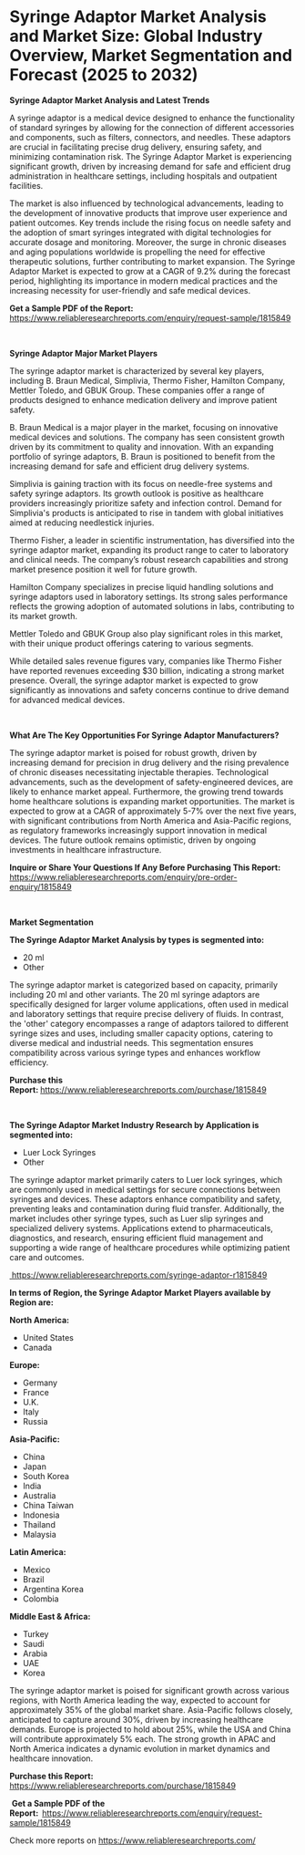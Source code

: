 <p><h1>Syringe Adaptor Market Analysis and Market Size: Global Industry Overview, Market Segmentation and Forecast (2025 to 2032)</h1></p><p><strong>Syringe Adaptor Market Analysis and Latest Trends</strong></p>
<p><p>A syringe adaptor is a medical device designed to enhance the functionality of standard syringes by allowing for the connection of different accessories and components, such as filters, connectors, and needles. These adaptors are crucial in facilitating precise drug delivery, ensuring safety, and minimizing contamination risk. The Syringe Adaptor Market is experiencing significant growth, driven by increasing demand for safe and efficient drug administration in healthcare settings, including hospitals and outpatient facilities.</p><p>The market is also influenced by technological advancements, leading to the development of innovative products that improve user experience and patient outcomes. Key trends include the rising focus on needle safety and the adoption of smart syringes integrated with digital technologies for accurate dosage and monitoring. Moreover, the surge in chronic diseases and aging populations worldwide is propelling the need for effective therapeutic solutions, further contributing to market expansion. The Syringe Adaptor Market is expected to grow at a CAGR of 9.2% during the forecast period, highlighting its importance in modern medical practices and the increasing necessity for user-friendly and safe medical devices.</p></p>
<p><strong>Get a Sample PDF of the Report:&nbsp;</strong> <a href="https://www.reliableresearchreports.com/enquiry/request-sample/1815849?utm_campaign=2298&utm_medium=2&utm_source=Github&utm_content=ia&utm_term=03032025&utm_id=syringe-adaptor">https://www.reliableresearchreports.com/enquiry/request-sample/1815849</a></p>
<p>&nbsp;</p>
<p><strong>Syringe Adaptor Major Market Players</strong></p>
<p><p>The syringe adaptor market is characterized by several key players, including B. Braun Medical, Simplivia, Thermo Fisher, Hamilton Company, Mettler Toledo, and GBUK Group. These companies offer a range of products designed to enhance medication delivery and improve patient safety.</p><p>B. Braun Medical is a major player in the market, focusing on innovative medical devices and solutions. The company has seen consistent growth driven by its commitment to quality and innovation. With an expanding portfolio of syringe adaptors, B. Braun is positioned to benefit from the increasing demand for safe and efficient drug delivery systems.</p><p>Simplivia is gaining traction with its focus on needle-free systems and safety syringe adaptors. Its growth outlook is positive as healthcare providers increasingly prioritize safety and infection control. Demand for Simplivia's products is anticipated to rise in tandem with global initiatives aimed at reducing needlestick injuries.</p><p>Thermo Fisher, a leader in scientific instrumentation, has diversified into the syringe adaptor market, expanding its product range to cater to laboratory and clinical needs. The company’s robust research capabilities and strong market presence position it well for future growth.</p><p>Hamilton Company specializes in precise liquid handling solutions and syringe adaptors used in laboratory settings. Its strong sales performance reflects the growing adoption of automated solutions in labs, contributing to its market growth.</p><p>Mettler Toledo and GBUK Group also play significant roles in this market, with their unique product offerings catering to various segments.</p><p>While detailed sales revenue figures vary, companies like Thermo Fisher have reported revenues exceeding $30 billion, indicating a strong market presence. Overall, the syringe adaptor market is expected to grow significantly as innovations and safety concerns continue to drive demand for advanced medical devices.</p></p>
<p>&nbsp;</p>
<p><strong>What Are The Key Opportunities For Syringe Adaptor Manufacturers?</strong></p>
<p><p>The syringe adaptor market is poised for robust growth, driven by increasing demand for precision in drug delivery and the rising prevalence of chronic diseases necessitating injectable therapies. Technological advancements, such as the development of safety-engineered devices, are likely to enhance market appeal. Furthermore, the growing trend towards home healthcare solutions is expanding market opportunities. The market is expected to grow at a CAGR of approximately 5-7% over the next five years, with significant contributions from North America and Asia-Pacific regions, as regulatory frameworks increasingly support innovation in medical devices. The future outlook remains optimistic, driven by ongoing investments in healthcare infrastructure.</p></p>
<p><strong>Inquire or Share Your Questions If Any Before Purchasing This Report:</strong> <a href="https://www.reliableresearchreports.com/enquiry/pre-order-enquiry/1815849?utm_campaign=2298&utm_medium=2&utm_source=Github&utm_content=ia&utm_term=03032025&utm_id=syringe-adaptor">https://www.reliableresearchreports.com/enquiry/pre-order-enquiry/1815849</a></p>
<p>&nbsp;</p>
<p><strong>Market Segmentation</strong></p>
<p><strong>The Syringe Adaptor Market Analysis by types is segmented into:</strong></p>
<p><ul><li>20 ml</li><li>Other</li></ul></p>
<p><p>The syringe adaptor market is categorized based on capacity, primarily including 20 ml and other variants. The 20 ml syringe adaptors are specifically designed for larger volume applications, often used in medical and laboratory settings that require precise delivery of fluids. In contrast, the 'other' category encompasses a range of adaptors tailored to different syringe sizes and uses, including smaller capacity options, catering to diverse medical and industrial needs. This segmentation ensures compatibility across various syringe types and enhances workflow efficiency.</p></p>
<p><strong>Purchase this Report:&nbsp;</strong><a href="https://www.reliableresearchreports.com/purchase/1815849?utm_campaign=2298&utm_medium=2&utm_source=Github&utm_content=ia&utm_term=03032025&utm_id=syringe-adaptor">https://www.reliableresearchreports.com/purchase/1815849</a></p>
<p>&nbsp;</p>
<p><strong>The Syringe Adaptor Market Industry Research by Application is segmented into:</strong></p>
<p><ul><li>Luer Lock Syringes</li><li>Other</li></ul></p>
<p><p>The syringe adaptor market primarily caters to Luer lock syringes, which are commonly used in medical settings for secure connections between syringes and devices. These adaptors enhance compatibility and safety, preventing leaks and contamination during fluid transfer. Additionally, the market includes other syringe types, such as Luer slip syringes and specialized delivery systems. Applications extend to pharmaceuticals, diagnostics, and research, ensuring efficient fluid management and supporting a wide range of healthcare procedures while optimizing patient care and outcomes.</p></p>
<p><a href="https://www.reliableresearchreports.com/syringe-adaptor-r1815849?utm_campaign=2298&utm_medium=2&utm_source=Github&utm_content=ia&utm_term=03032025&utm_id=syringe-adaptor">&nbsp;https://www.reliableresearchreports.com/syringe-adaptor-r1815849</a></p>
<p><strong>In terms of Region, the Syringe Adaptor Market Players available by Region are:</strong></p>
<p>
    <p> <strong> North America: </strong>
        <ul>
            <li>United States</li>
            <li>Canada</li>
        </ul>
        </p> 
    <p> <strong> Europe: </strong>
        <ul>
            <li>Germany</li>
            <li>France</li>
            <li>U.K.</li>
            <li>Italy</li>
            <li>Russia</li>
        </ul>
        </p> 
    <p> <strong> Asia-Pacific: </strong>
        <ul>
            <li>China</li>
            <li>Japan</li>
            <li>South Korea</li>
            <li>India</li>
            <li>Australia</li>
            <li>China Taiwan</li>
            <li>Indonesia</li>
            <li>Thailand</li>
            <li>Malaysia</li>
        </ul>
        </p> 
    <p> <strong> Latin America: </strong>
        <ul>
            <li>Mexico</li>
            <li>Brazil</li>
            <li>Argentina Korea</li>
            <li>Colombia</li>
        </ul>
        </p> 
    <p> <strong> Middle East & Africa: </strong>
        <ul>
            <li>Turkey</li>
            <li>Saudi</li>
            <li>Arabia</li>
            <li>UAE</li>
            <li>Korea</li>
        </ul>
    </p>
    </p>
<p><p>The syringe adaptor market is poised for significant growth across various regions, with North America leading the way, expected to account for approximately 35% of the global market share. Asia-Pacific follows closely, anticipated to capture around 30%, driven by increasing healthcare demands. Europe is projected to hold about 25%, while the USA and China will contribute approximately 5% each. The strong growth in APAC and North America indicates a dynamic evolution in market dynamics and healthcare innovation.</p></p>
<p><strong>Purchase this Report: </strong><a href="https://www.reliableresearchreports.com/purchase/1815849?utm_campaign=2298&utm_medium=2&utm_source=Github&utm_content=ia&utm_term=03032025&utm_id=syringe-adaptor">https://www.reliableresearchreports.com/purchase/1815849</a></p>
<p>&nbsp;<strong>Get a Sample PDF of the Report:&nbsp;&nbsp;</strong><a href="https://www.reliableresearchreports.com/enquiry/request-sample/1815849?utm_campaign=2298&utm_medium=2&utm_source=Github&utm_content=ia&utm_term=03032025&utm_id=syringe-adaptor">https://www.reliableresearchreports.com/enquiry/request-sample/1815849</a></p>
<p><strong></strong></p>
<p>Check more reports on <a href="https://www.reliableresearchreports.com/?utm_campaign=2298&utm_medium=2&utm_source=Github&utm_content=ia&utm_term=03032025&utm_id=syringe-adaptor">https://www.reliableresearchreports.com/</a></p>